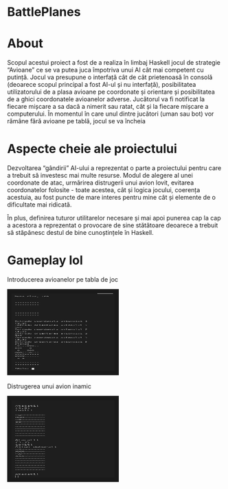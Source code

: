 # BattlePlanes

# About

Scopul acestui proiect a fost de a realiza în limbaj Haskell jocul de strategie “Avioane” ce se va putea juca împotriva unui AI cât mai competent cu putință.
Jocul va presupune o interfață cât de cât prietenoasă în consolă (deoarece scopul principal a fost AI-ul și nu interfață), posibilitatea utilizatorului de a plasa avioane pe coordonate și orientare și posibilitatea de a ghici coordonatele avioanelor adverse. Jucătorul va fi notificat la fiecare mișcare a sa dacă a nimerit sau ratat, cât și la fiecare mișcare a computerului. În momentul în care unul dintre jucători (uman sau bot) vor rămâne fără avioane pe tablă, jocul se va încheia

# Aspecte cheie ale proiectului

Dezvoltarea “gândirii” AI-ului a reprezentat o parte a proiectului pentru care a trebuit să investesc mai multe resurse. Modul de alegere al unei coordonate de atac, urmărirea distrugerii unui avion lovit, evitarea coordonatelor folosite - toate acestea, cât și logica jocului, coerența acestuia, au fost puncte de mare interes pentru mine cât și elemente de o dificultate mai ridicată.

În plus, definirea tuturor utilitarelor necesare și mai apoi punerea cap la cap a acestora a reprezentat o provocare de sine stătătoare deoarece a trebuit să stăpânesc destul de bine cunoștințele în Haskell.

# Gameplay lol

Introducerea avioanelor pe tabla de joc

<img src="avioane1.png"
alt="IMAGE ALT TEXT HERE" width="240" height="180" border="10" />

Distrugerea unui avion inamic

<img src="avioane2.png"
alt="IMAGE ALT TEXT HERE" width="240" height="180" border="10" />

